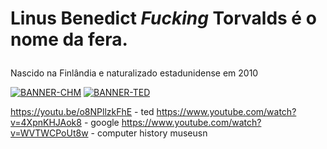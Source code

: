 # Linus Benedict <i>Fucking</i> Torvalds é o nome da fera. </p>
Nascido na Finlândia e naturalizado estadunidense em 2010 </p>

<a href='https://postimg.cc/R6fyr91d' target='_blank'><img src='https://i.postimg.cc/631Xvpyk/BANNER-CHM.png' border='0' alt='BANNER-CHM'/></a></a> <a href='https://postimg.cc/vgsLB6xJ' target='https://youtu.be/o8NPllzkFhE'><img src='https://i.postimg.cc/TwyktVd3/BANNER-TED.png' border='0' alt='BANNER-TED'/></a>



https://youtu.be/o8NPllzkFhE - ted 
https://www.youtube.com/watch?v=4XpnKHJAok8 - google
https://www.youtube.com/watch?v=WVTWCPoUt8w - computer history museusn
